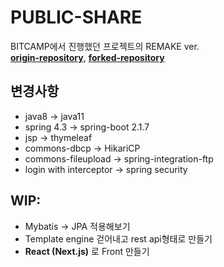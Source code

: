 # PUBLIC-SHARE

BITCAMP에서 진행했던 프로젝트의 REMAKE ver.  
**[origin-repository](https://github.com/thdnthdn2/publicshare)**,
**[forked-repository](https://github.com/jooonak/publicshare)**

## 변경사항

- java8 -> java11
- spring 4.3 -> spring-boot 2.1.7
- jsp -> thymeleaf
- commons-dbcp -> HikariCP
- commons-fileupload -> spring-integration-ftp
- login with interceptor -> spring security

## WIP:

- Mybatis -> JPA 적용해보기
- Template engine 걷어내고 rest api형태로 만들기
- **React (Next.js)** 로 Front 만들기
